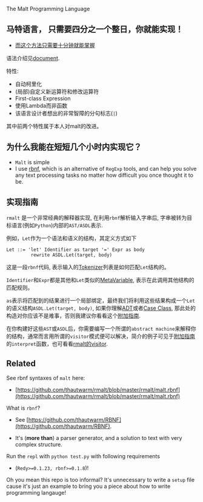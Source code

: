 The Malt Programming Language

## 马特语言， 只需要四分之一个整日，你就能实现！

- [而这个方法只需要十分钟就能掌握](https://github.com/thautwarm/RBNF)

语法介绍见[document](./malt-syntax.rst).

特性:

- 自动柯里化
- (局部)自定义新运算符和修改运算符
- First-class Expression
- 使用Lambda而非函数
- 该语言设计者想出的非常智障的分句标志(`|`)

其中前两个特性属于本人对malt的改进。

## 为什么我能在短短几个小时内实现它？

- `Malt` is simple
- I use [rbnf](https://github.com/thautwarm/RBNF), which is an alternative of `RegExp` tools, and can help you solve any text processing tasks no matter how difficult you once thought it to be.

## 实现指南

`rmalt` 是一个非常经典的解释器实现, 在利用`rbnf`解析输入字串后, 字串被转为目标语言(例如`Python`)内部的`AST/ASDL`表示.

例如，`Let`作为一个语法和语义的结构，其定义方式如下

```
Let ::= 'let' Identifier as target '=' Expr as body
         rewrite ASDL.Let(target, body)
```

这是一段`rbnf`代码, 表示输入的[Tokenizer](https://github.com/thautwarm/RBNF/blob/master/rbnf/Tokenizer.py)列表是如何匹配`Let`结构的。  

`Identifier`和`Expr`都是其他和`Let`类似的[MetaVariable](https://en.wikipedia.org/wiki/Metavariable), 表示在此调用其他结构的匹配规则。

`as`表示将匹配到的结果进行一个局部绑定，最终我们将利用这些结果构成一个`Let`的语义结构`ASDL.Let(target, body)`, 如果你理解[ADT](https://en.wikipedia.org/wiki/Algebraic_data_type)或者[Case Class](https://docs.scala-lang.org/tour/case-classes.html), 那此处的构造对你应该不是难事，否则我建议你看看这个[附加指南](./adt.md).

在你构建好这些`AST`或`ASDL`后，你需要编写一个所谓的`abstract machine`来解释你的结构，通常而言用所谓的`visitor`模式便可以解决，简介的例子可见于[附加指南](./adt.md)的`interpret`函数，也可看看[rmalt的visitor](https://github.com/thautwarm/rmalt/blob/master/rmalt/visitor.py).

## Related

See rbnf syntaxes of `malt` here:
- [https://github.com/thautwarm/rmalt/blob/master/rmalt/malt.rbnf](https://github.com/thautwarm/rmalt/blob/master/rmalt/malt.rbnf)

What is `rbnf`?

- See [https://github.com/thautwarm/RBNF](https://github.com/thautwarm/RBNF).

- It's (**more than**) a parser generator, and a solution to text with very complex structure.


Run the `repl` with `python test.py` with following requirements
- (`Redy>=0.1.23, rbnf>=0.1.8`)! 


Oh you mean this repo is too informal? It's unnecessary to write a `setup` file cause it's just an example to bring you a piece about how to write programming langauge!





